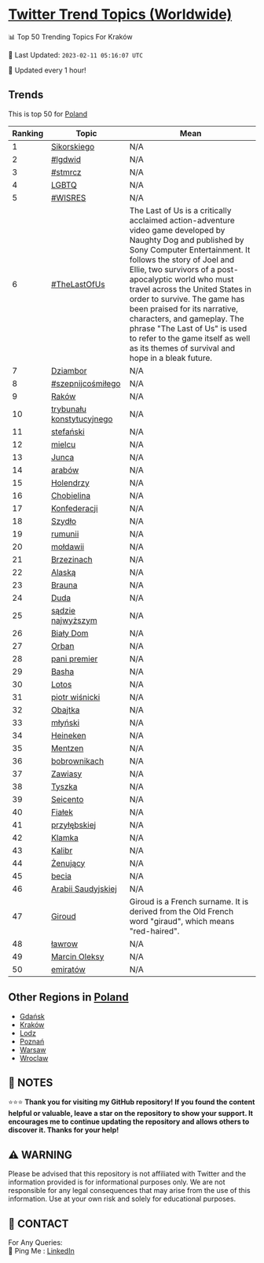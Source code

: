 [Twitter Trend Topics (Worldwide)](https://github.com/ErcinDedeoglu/Twitter-Trend-Topics)
==========


📊 Top 50 Trending Topics For Kraków

📆 Last Updated: `2023-02-11 05:16:07 UTC`

🔧 Updated every 1 hour!


## Trends

This is top 50 for [Poland](</Poland>)

| Ranking | Topic | Mean |
| ------- | ------------ | ------------ |
| 1 | [Sikorskiego](http://twitter.com/search?q=Sikorskiego) | N/A |
| 2 | [#lgdwid](http://twitter.com/search?q=%23lgdwid) | N/A |
| 3 | [#stmrcz](http://twitter.com/search?q=%23stmrcz) | N/A |
| 4 | [LGBTQ](http://twitter.com/search?q=LGBTQ) | N/A |
| 5 | [#WISRES](http://twitter.com/search?q=%23WISRES) | N/A |
| 6 | [#TheLastOfUs](http://twitter.com/search?q=%23TheLastOfUs) | The Last of Us is a critically acclaimed action-adventure video game developed by Naughty Dog and published by Sony Computer Entertainment. It follows the story of Joel and Ellie, two survivors of a post-apocalyptic world who must travel across the United States in order to survive. The game has been praised for its narrative, characters, and gameplay. The phrase "The Last of Us" is used to refer to the game itself as well as its themes of survival and hope in a bleak future. |
| 7 | [Dziambor](http://twitter.com/search?q=Dziambor) | N/A |
| 8 | [#szepnijcośmiłego](http://twitter.com/search?q=%23szepnijco%c5%9bmi%c5%82ego) | N/A |
| 9 | [Raków](http://twitter.com/search?q=Rak%c3%b3w) | N/A |
| 10 | [trybunału konstytucyjnego](http://twitter.com/search?q=trybuna%c5%82u+konstytucyjnego) | N/A |
| 11 | [stefański](http://twitter.com/search?q=stefa%c5%84ski) | N/A |
| 12 | [mielcu](http://twitter.com/search?q=mielcu) | N/A |
| 13 | [Junca](http://twitter.com/search?q=Junca) | N/A |
| 14 | [arabów](http://twitter.com/search?q=arab%c3%b3w) | N/A |
| 15 | [Holendrzy](http://twitter.com/search?q=Holendrzy) | N/A |
| 16 | [Chobielina](http://twitter.com/search?q=Chobielina) | N/A |
| 17 | [Konfederacji](http://twitter.com/search?q=Konfederacji) | N/A |
| 18 | [Szydło](http://twitter.com/search?q=Szyd%c5%82o) | N/A |
| 19 | [rumunii](http://twitter.com/search?q=rumunii) | N/A |
| 20 | [mołdawii](http://twitter.com/search?q=mo%c5%82dawii) | N/A |
| 21 | [Brzezinach](http://twitter.com/search?q=Brzezinach) | N/A |
| 22 | [Alaską](http://twitter.com/search?q=Alask%c4%85) | N/A |
| 23 | [Brauna](http://twitter.com/search?q=Brauna) | N/A |
| 24 | [Duda](http://twitter.com/search?q=Duda) | N/A |
| 25 | [sądzie najwyższym](http://twitter.com/search?q=s%c4%85dzie+najwy%c5%bcszym) | N/A |
| 26 | [Biały Dom](http://twitter.com/search?q=Bia%c5%82y+Dom) | N/A |
| 27 | [Orban](http://twitter.com/search?q=Orban) | N/A |
| 28 | [pani premier](http://twitter.com/search?q=pani+premier) | N/A |
| 29 | [Basha](http://twitter.com/search?q=Basha) | N/A |
| 30 | [Lotos](http://twitter.com/search?q=Lotos) | N/A |
| 31 | [piotr wiśnicki](http://twitter.com/search?q=piotr+wi%c5%9bnicki) | N/A |
| 32 | [Obajtka](http://twitter.com/search?q=Obajtka) | N/A |
| 33 | [młyński](http://twitter.com/search?q=m%c5%82y%c5%84ski) | N/A |
| 34 | [Heineken](http://twitter.com/search?q=Heineken) | N/A |
| 35 | [Mentzen](http://twitter.com/search?q=Mentzen) | N/A |
| 36 | [bobrownikach](http://twitter.com/search?q=bobrownikach) | N/A |
| 37 | [Zawiasy](http://twitter.com/search?q=Zawiasy) | N/A |
| 38 | [Tyszka](http://twitter.com/search?q=Tyszka) | N/A |
| 39 | [Seicento](http://twitter.com/search?q=Seicento) | N/A |
| 40 | [Fiałek](http://twitter.com/search?q=Fia%c5%82ek) | N/A |
| 41 | [przyłębskiej](http://twitter.com/search?q=przy%c5%82%c4%99bskiej) | N/A |
| 42 | [Klamka](http://twitter.com/search?q=Klamka) | N/A |
| 43 | [Kalibr](http://twitter.com/search?q=Kalibr) | N/A |
| 44 | [Żenujący](http://twitter.com/search?q=%c5%bbenuj%c4%85cy) | N/A |
| 45 | [becia](http://twitter.com/search?q=becia) | N/A |
| 46 | [Arabii Saudyjskiej](http://twitter.com/search?q=Arabii+Saudyjskiej) | N/A |
| 47 | [Giroud](http://twitter.com/search?q=Giroud) | Giroud is a French surname. It is derived from the Old French word "giraud", which means "red-haired". |
| 48 | [ławrow](http://twitter.com/search?q=%c5%82awrow) | N/A |
| 49 | [Marcin Oleksy](http://twitter.com/search?q=Marcin+Oleksy) | N/A |
| 50 | [emiratów](http://twitter.com/search?q=emirat%c3%b3w) | N/A |



## Other Regions in [Poland](</Poland>)

* [Gdańsk](</Poland/Gdańsk.md>)
* [Kraków](</Poland/Kraków.md>)
* [Lodz](</Poland/Lodz.md>)
* [Poznań](</Poland/Poznań.md>)
* [Warsaw](</Poland/Warsaw.md>)
* [Wroclaw](</Poland/Wroclaw.md>)



## 📝 NOTES

⭐⭐⭐ **Thank you for visiting my GitHub repository! If you found the content helpful or valuable, leave a star on the repository to show your support. It encourages me to continue updating the repository and allows others to discover it. Thanks for your help!**


## ⚠️ WARNING

Please be advised that this repository is not affiliated with Twitter and the information provided is for informational purposes only. We are not responsible for any legal consequences that may arise from the use of this information. Use at your own risk and solely for educational purposes.


## 📨 CONTACT

 For Any Queries:  
            🏓 Ping Me : [LinkedIn](https://www.linkedin.com/in/ercindedeoglu/)
